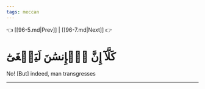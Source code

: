 ```yaml
---
tags: meccan
---
```


👈 [[96-5.md|Prev]] | [[96-7.md|Next]] 👉

# كَلَّآ إِنَّ ٱلۡإِنسَٰنَ لَيَطۡغَىٰٓ

No! [But] indeed, man transgresses

---

